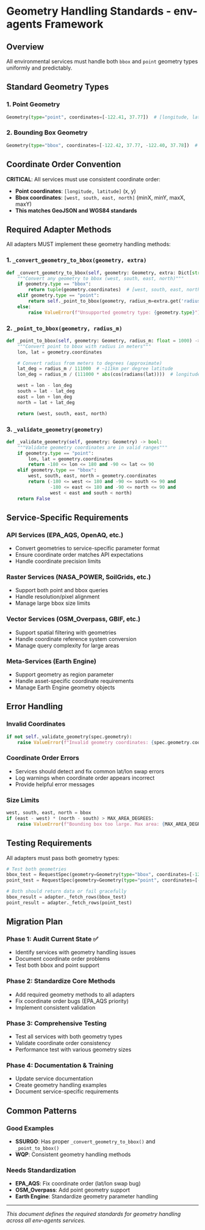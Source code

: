 # Geometry Handling Standards - env-agents Framework

## Overview

All environmental services must handle both `bbox` and `point` geometry types uniformly and predictably.

## Standard Geometry Types

### 1. Point Geometry
```python
Geometry(type="point", coordinates=[-122.41, 37.77])  # [longitude, latitude]
```

### 2. Bounding Box Geometry
```python
Geometry(type="bbox", coordinates=[-122.42, 37.77, -122.40, 37.78])  # [west, south, east, north]
```

## Coordinate Order Convention

**CRITICAL**: All services must use consistent coordinate order:
- **Point coordinates**: `[longitude, latitude]` (x, y)
- **Bbox coordinates**: `[west, south, east, north]` (minX, minY, maxX, maxY)
- **This matches GeoJSON and WGS84 standards**

## Required Adapter Methods

All adapters MUST implement these geometry handling methods:

### 1. `_convert_geometry_to_bbox(geometry, extra)`
```python
def _convert_geometry_to_bbox(self, geometry: Geometry, extra: Dict[str, Any]) -> Tuple[float, float, float, float]:
    """Convert any geometry to bbox (west, south, east, north)"""
    if geometry.type == "bbox":
        return tuple(geometry.coordinates)  # [west, south, east, north]
    elif geometry.type == "point":
        return self._point_to_bbox(geometry, radius_m=extra.get('radius_m', 1000))
    else:
        raise ValueError(f"Unsupported geometry type: {geometry.type}")
```

### 2. `_point_to_bbox(geometry, radius_m)`
```python
def _point_to_bbox(self, geometry: Geometry, radius_m: float = 1000) -> Tuple[float, float, float, float]:
    """Convert point to bbox with radius in meters"""
    lon, lat = geometry.coordinates

    # Convert radius from meters to degrees (approximate)
    lat_deg = radius_m / 111000  # ~111km per degree latitude
    lon_deg = radius_m / (111000 * abs(cos(radians(lat))))  # longitude varies by latitude

    west = lon - lon_deg
    south = lat - lat_deg
    east = lon + lon_deg
    north = lat + lat_deg

    return (west, south, east, north)
```

### 3. `_validate_geometry(geometry)`
```python
def _validate_geometry(self, geometry: Geometry) -> bool:
    """Validate geometry coordinates are in valid ranges"""
    if geometry.type == "point":
        lon, lat = geometry.coordinates
        return -180 <= lon <= 180 and -90 <= lat <= 90
    elif geometry.type == "bbox":
        west, south, east, north = geometry.coordinates
        return (-180 <= west <= 180 and -90 <= south <= 90 and
                -180 <= east <= 180 and -90 <= north <= 90 and
                west < east and south < north)
    return False
```

## Service-Specific Requirements

### API Services (EPA_AQS, OpenAQ, etc.)
- Convert geometries to service-specific parameter format
- Ensure coordinate order matches API expectations
- Handle coordinate precision limits

### Raster Services (NASA_POWER, SoilGrids, etc.)
- Support both point and bbox queries
- Handle resolution/pixel alignment
- Manage large bbox size limits

### Vector Services (OSM_Overpass, GBIF, etc.)
- Support spatial filtering with geometries
- Handle coordinate reference system conversion
- Manage query complexity for large areas

### Meta-Services (Earth Engine)
- Support geometry as region parameter
- Handle asset-specific coordinate requirements
- Manage Earth Engine geometry objects

## Error Handling

### Invalid Coordinates
```python
if not self._validate_geometry(spec.geometry):
    raise ValueError(f"Invalid geometry coordinates: {spec.geometry.coordinates}")
```

### Coordinate Order Errors
- Services should detect and fix common lat/lon swap errors
- Log warnings when coordinate order appears incorrect
- Provide helpful error messages

### Size Limits
```python
west, south, east, north = bbox
if (east - west) * (north - south) > MAX_AREA_DEGREES:
    raise ValueError(f"Bounding box too large. Max area: {MAX_AREA_DEGREES} square degrees")
```

## Testing Requirements

All adapters must pass both geometry types:

```python
# Test both geometries
bbox_test = RequestSpec(geometry=Geometry(type="bbox", coordinates=[-122.42, 37.77, -122.40, 37.78]))
point_test = RequestSpec(geometry=Geometry(type="point", coordinates=[-122.41, 37.77]))

# Both should return data or fail gracefully
bbox_result = adapter._fetch_rows(bbox_test)
point_result = adapter._fetch_rows(point_test)
```

## Migration Plan

### Phase 1: Audit Current State ✅
- Identify services with geometry handling issues
- Document coordinate order problems
- Test both bbox and point support

### Phase 2: Standardize Core Methods
- Add required geometry methods to all adapters
- Fix coordinate order bugs (EPA_AQS priority)
- Implement consistent validation

### Phase 3: Comprehensive Testing
- Test all services with both geometry types
- Validate coordinate order consistency
- Performance test with various geometry sizes

### Phase 4: Documentation & Training
- Update service documentation
- Create geometry handling examples
- Document service-specific requirements

## Common Patterns

### Good Examples
- **SSURGO**: Has proper `_convert_geometry_to_bbox()` and `_point_to_bbox()`
- **WQP**: Consistent geometry handling methods

### Needs Standardization
- **EPA_AQS**: Fix coordinate order (lat/lon swap bug)
- **OSM_Overpass**: Add point geometry support
- **Earth Engine**: Standardize geometry parameter handling

---

*This document defines the required standards for geometry handling across all env-agents services.*